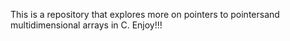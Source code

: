 This is a repository that explores more on pointers to pointersand multidimensional arrays in C.
Enjoy!!!
